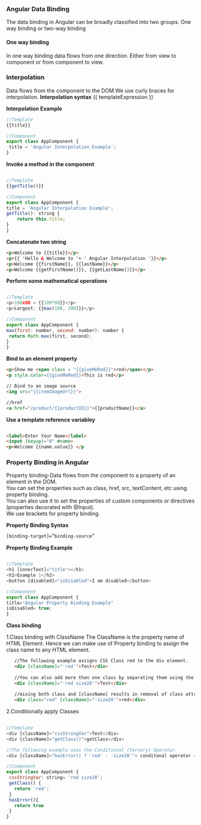 ### Angular Data Binding
The data binding in Angular can be broadly classified into two groups. One way binding or two-way binding

#### One way binding
In one way binding data flows from one direction. Either from view to component or from component to view.

### Interpolation
Data flows from the component to the DOM.We use curly braces for interpolation.
__Interpolation syntax__
{{ templateExpression }}

__Interpolation Example__
 ```javascript
//Template
 {{title}}

//Component
export class AppComponent {
  title = 'Angular Interpolation Example';
}
 ```
 
 __Invoke a method in the component__
 ```javascript

//Template
{{getTitle()}}
 
//Component
export class AppComponent {
title = 'Angular Interpolation Example';
getTitle(): string {
     return this.title;
 }
}
 ```
 
  __Concatenate two string__
 ```html
<p>Welcome to {{title}}</p>
<p>{{ 'Hello & Welcome to '+ ' Angular Interpolation '}}</p>
<p>Welcome {{firstName}}, {{lastName}}</p>
<p>Welcome {{getFirstName()}}, {{getLastName()}}</p>
 ```

  __Perform some mathematical operations__
 ```javascript

//Template
<p>100x80 = {{100*80}}</p>
<p>Largest: {{max(100, 200)}}</p>
 
//Component
export class AppComponent {
max(first: number, second: number): number {
  return Math.max(first, second);
}
}
 ```
 
   __Bind to an element property__
 ```html
<p>Show me <span class = "{{giveMeRed}}">red</span></p>
<p style.color={{giveMeRed}}>This is red</p>

// Bind to an image source
<img src="{{itemImageUrl}}">

//href
<a href="/product/{{productID}}">{{productName}}</a>
 ```
 
   __Use a template reference variabley__
 ```html
 
<label>Enter Your Name</label>
<input (keyup)="0" #name>
<p>Welcome {{name.value}} </p
 ```
 
 ### Property Binding in Angular
 Property binding-Data flows from the component to a property of an element in the DOM.  
 You can set the properties such as class, href, src, textContent, etc using property binding.   
 You can also use it to set the properties of custom components or directives (properties decorated with @Input).      
 We use brackets for property binding.
 
 __Property Binding Syntax__
  ```html
[binding-target]=”binding-source”
 ```
  __Property Binding Example__
  ```javascript
  
 //Template
<h1 [innerText]="title"></h1>
<h2>Example 1</h2>
<button [disabled]="isDisabled">I am disabled</button>

//Component
export class AppComponent {
  title="Angular Property Binding Example"
  isDisabled= true;
}
 ```
   __Class binding__
   
   1.Class binding with ClassName
   The ClassName is the property name of HTML Element. Hence we can make use of Property binding to assign the class name to any HTML element.
   
 ```html
    //The following example assigns CSS Class red to the div element.
    <div [className]="'red'">Test</div>
    
    //You can also add more than one class by separating them using the
    <div [className]="'red size20'">Test</div>
    
    //mixing both class and [className] results in removal of class attribute. You cannot use both.
    <div class="red" [className]="'size20'">red</div>

  ```
   
 2.Conditionally apply Classes
    
 ```javascript
  
 //Template
<div [className]="cssStringVar">Test</div>
<div [className]="getClass()">getClass</div>

//The following example uses the Conditional (Ternary) Operator.
<div [className]="hasError() ? 'red' : 'size20'"> conditonal operator </div>

//Component
export class AppComponent {
  cssStringVar: string= 'red size20';
  getClass() {
    return 'red';
  }
  hasError(){
    return true
  }
}
 ```
   
